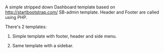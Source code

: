 A simple stripped down Dashboard template based on http://startbootstrap.com/ SB-admin template.
Header and Footer are called using PHP.

There's 2 templates:

1) Simple template with footer, header and side menu.

2) Same template with a sidebar.
